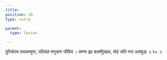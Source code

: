 ```yaml
---
title: 
position: 10
type: sutra

parent:
  type: lesson

---
```


पुरिसोरम पावकम्मुणा, पलियंतं मणुयाण जीवियं ।
सण्णा इह काममुिच्छय, मोहं जंति णरा असंवुडा ॥ १० ॥